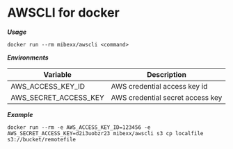 AWSCLI for docker
=================

***Usage***  
```
docker run --rm mibexx/awscli <command>
```

***Environments***  

| Variable | Description |
| -------- | ----------- |
| AWS_ACCESS_KEY_ID | AWS credential access key id |
| AWS_SECRET_ACCESS_KEY | AWS credential secret access key |

***Example***
```
docker run --rm -e AWS_ACCESS_KEY_ID=123456 -e AWS_SECRET_ACCESS_KEY=d2i3uobzr23 mibexx/awscli s3 cp localfile s3://bucket/remotefile
```